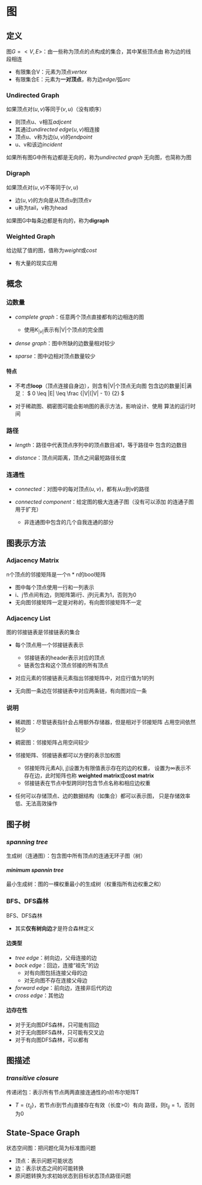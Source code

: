 #	图

##	定义

图$G=<V, E>$：由一些称为顶点的点构成的集合，其中某些顶点由
称为边的线段相连

-	有限集合V：元素为顶点*vertex*
-	有限集合E：元素为**一对顶点**，称为边*edge*/弧*arc*

###	Undirected Graph

如果顶点对$(u, v)$等同于$(v, u)$（没有顺序）

-	则顶点u、v相互*adjcent*
-	其通过*undirected edge*$(u, v)$相连接
-	顶点u、v称为边$(u, v)$的*endpoint*
-	u、v和该边*incident*

如果所有图G中所有边都是无向的，称为*undirected graph*
无向图，也简称为图

###	Digraph

如果顶点对$(u, v)$不等同于$(v, u)$

-	边$(u, v)$的方向是从顶点u到顶点v
-	u称为tail，v称为head

如果图G中每条边都是有向的，称为**digraph**

###	Weighted Graph

给边赋了值的图，值称为*weight*或*cost*

-	有大量的现实应用

##	概念

###	边数量

-	*complete graph*：任意两个顶点直接都有的边相连的图
	-	使用$K_{|v|}$表示有|V|个顶点的完全图

-	*dense graph*：图中所缺的边数量相对较少

-	*sparse*：图中边相对顶点数量较少

####	特点

-	不考虑**loop**（顶点连接自身边），则含有|V|个顶点无向图
	包含边的数量|E|满足：
	$ 0 \leq |E| \leq \frac {|V|(|V| - 1)} {2} $

-	对于稀疏图、稠密图可能会影响图的表示方法，影响设计、使用
	算法的运行时间


###	路径

-	*length*：路径中代表顶点序列中的顶点数目减1，等于路径中
	包含的边数目

-	*distance*：顶点间距离，顶点之间最短路径长度

###	连通性

-	*connected*：对图中的每对顶点$(u, v)$，都有从u到v的路径

-	*connected component*：给定图的极大连通子图（没有可以添加
	的连通子图用于扩充）

	-	非连通图中包含的几个自我连通的部分

##	图表示方法

###	Adjacency Matrix

n个顶点的邻接矩阵是一个n * n的bool矩阵

-	图中每个顶点使用一行和一列表示
-	i、j节点间有边，则矩阵第i行、j列元素为1，否则为0
-	无向图邻接矩阵一定是对称的，有向图邻接矩阵不一定

###	Adjacency List

图的邻接链表是邻接链表的集合

-	每个顶点用一个邻接链表表示
	-	邻接链表的header表示对应的顶点
	-	链表包含和这个顶点邻接的所有顶点

-	对应元素的邻接链表元素指出邻接矩阵中，对应行值为1的列

-	无向图一条边在邻接链表中对应两条链，有向图对应一条

###	说明

-	稀疏图：尽管链表指针会占用额外存储器，但是相对于邻接矩阵
	占用空间依然较少

-	稠密图：邻接矩阵占用空间较少

-	邻接矩阵、邻接链表都可以方便的表示加权图
	-	邻接矩阵元素A[i, j]设置为有限值表示存在的边的权重，
		设置为$\infty$表示不存在边，此时矩阵也称
		**weighted matrix**或**cost matrix**
	-	邻接链表在节点中型跨同时包含节点名称和相应边权重

-	任何可以存储顶点、边的数据结构（如集合）都可以表示图，
	只是存储效率低、无法高效操作

##	图子树

###	*spanning tree*

生成树（连通图）：包含图中所有顶点的连通无环子图（树）

####	*minimum spannin tree*

最小生成树：图的一棵权重最小的生成树（权重指所有边权重之和）

###	BFS、DFS森林

BFS、DFS森林

-	其实**仅有树向边**才是符合森林定义

####	边类型

-	*tree edge*：树向边，父母连接的边
-	*back edge*：回边，连接“祖先”的边
	-	对有向图包括连接父母的边
	-	对无向图不存在连接父母边
-	*forward edge*：前向边，连接非后代的边
-	*cross edge*：其他边

####	边存在性

-	对于无向图DFS森林，只可能有回边
-	对于无向图BFS森林，只可能有交叉边
-	对于有向图DFS森林，可以都有

##	图描述

###	*transitive closure*

传递闭包：表示所有节点两两直接连通性的n阶布尔矩阵T

-	$T=\{t_{ij}\}$，若节点i到节点j直接存在有效（长度>0）有向
	路径，则$t_{ij}=1$，否则为0

##	State-Space Graph

状态空间图：把问题化简为标准图问题

-	顶点：表示问题可能状态
-	边：表示状态之间的可能转换
-	原问题转换为求初始状态到目标状态顶点路径问题

